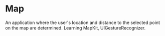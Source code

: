 # Map
An application where the user's location and distance to the selected point on the map are determined. 
Learning MapKit, UIGestureRecognizer.
